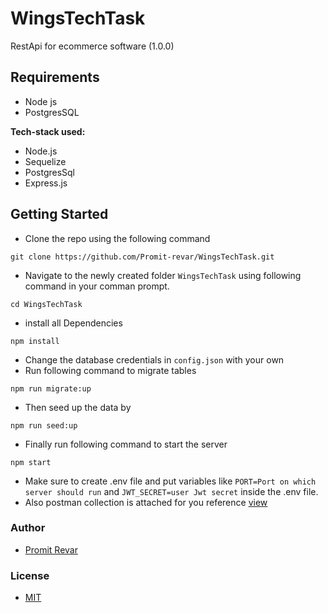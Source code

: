 # WingsTechTask
RestApi for ecommerce software (1.0.0)

## Requirements
- Node js
- PostgresSQL

**Tech-stack used:**
- Node.js
- Sequelize
- PostgresSql
- Express.js
  
## Getting Started
- Clone the repo using the following command
  
```
git clone https://github.com/Promit-revar/WingsTechTask.git

```

- Navigate to the newly created folder `WingsTechTask` using following command in your comman prompt.
  
```
cd WingsTechTask

```

- install all Dependencies
  
```
npm install

```

- Change the database credentials in `config.json` with your own
- Run following command to migrate tables
```
npm run migrate:up

```

- Then seed up the data by
```
npm run seed:up

```

- Finally run following command to start the server
```
npm start

```

- Make sure to create .env file and put variables like `PORT=Port on which server should run` and `JWT_SECRET=user Jwt secret` inside the .env file.
- Also postman collection is attached for you reference [view](https://github.com/Promit-revar/WingsTechTask/blob/main/Wings-Nodejs_task.postman_collection.json)
### Author
- [Promit Revar](https://promit-revar.github.io/Portfolio/)

### License
- [MIT](https://opensource.org/licenses/MIT)
